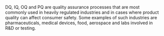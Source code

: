 
DQ, IQ, OQ and PQ are quality assurance processes that are most commonly used in heavily regulated industries 
and in cases where product quality can affect consumer safety. 
Some examples of such industries are pharmaceuticals, medical devices, food, aerospace and labs involved in R&D or testing.